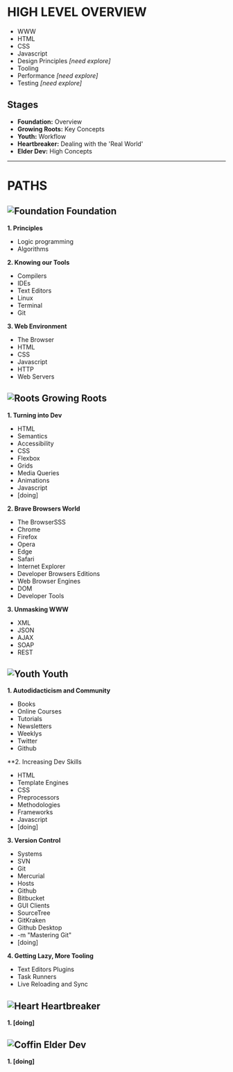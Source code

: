 # HIGH LEVEL OVERVIEW

- WWW
- HTML
- CSS
- Javascript
- Design Principles *[need explore]*
- Tooling
- Performance *[need explore]*
- Testing *[need explore]*

## Stages

- **Foundation:** Overview
- **Growing Roots:** Key Concepts
- **Youth:** Workflow
- **Heartbreaker:** Dealing with the 'Real World'
- **Elder Dev:** High Concepts

---

# PATHS

## ![Foundation](https://cdn1.iconfinder.com/data/icons/business-and-finance-20/200/vector_65_09-20.png) Foundation

**1. Principles**

 - Logic programming
 - Algorithms

**2. Knowing our Tools**

 - Compilers
 - IDEs
 - Text Editors
 - Linux
 - Terminal
 - Git

**3. Web Environment**

 - The Browser
 - HTML
 - CSS
 - Javascript
 - HTTP
 - Web Servers
 
## ![Roots](https://cdn1.iconfinder.com/data/icons/icons-for-a-site-1/64/advantage_eco_friendly-20.png) Growing Roots

**1. Turning into Dev**

 - HTML
  - Semantics
  - Accessibility
 - CSS
  - Flexbox
  - Grids
  - Media Queries
  - Animations
 - Javascript
  - [doing]

**2. Brave Browsers World**

 - The BrowserSSS
  - Chrome
  - Firefox
  - Opera
  - Edge
  - Safari
  - Internet Explorer
  - Developer Browsers Editions
 - Web Browser Engines
 - DOM
 - Developer Tools

**3. Unmasking WWW**
 
 - XML
 - JSON
 - AJAX
 - SOAP
 - REST

## ![Youth](https://cdn0.iconfinder.com/data/icons/small-n-flat/24/678063-beer-20.png) Youth

**1. Autodidacticism and Community**
 
 - Books
 - Online Courses
 - Tutorials
 - Newsletters
 - Weeklys
 - Twitter
 - Github

**2. Increasing Dev Skills

 - HTML
  - Template Engines
 - CSS
  - Preprocessors
  - Methodologies
  - Frameworks
 - Javascript
  - [doing]

**3. Version Control**

 - Systems
  - SVN
  - Git
  - Mercurial
 - Hosts
  - Github
  - Bitbucket
 - GUI Clients
  - SourceTree
  - GitKraken
  - Github Desktop
 - -m "Mastering Git"
  - [doing]
  
**4. Getting Lazy, More Tooling**

 - Text Editors Plugins
 - Task Runners
 - Live Reloading and Sync
 
## ![Heart](https://cdn0.iconfinder.com/data/icons/small-n-flat/24/678087-heart-20.png) Heartbreaker

**1. [doing]**

## ![Coffin](https://cdn2.iconfinder.com/data/icons/halloween-symbols/64/holidays_coffin-20.png) Elder Dev

**1. [doing]**
